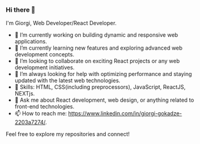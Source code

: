 ### Hi there 👋

I'm Giorgi, Web Developer/React Developer.

- 🔭 I’m currently working on building dynamic and responsive web applications.
- 🌱 I’m currently learning new features and exploring advanced web development concepts.
- 👯 I’m looking to collaborate on exciting React projects or any web development initiatives.
- 🤔 I’m always looking for help with optimizing performance and staying updated with the latest web technologies.
- 🚀 Skills: HTML, CSS(including preprocessors), JavaScript, ReactJS, NEXTjs.
- 💬 Ask me about React development, web design, or anything related to front-end technologies.
- 📫 How to reach me: https://www.linkedin.com/in/giorgi-gokadze-2203a7274/.

Feel free to explore my repositories and connect!

